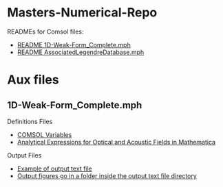 # Masters-Numerical-Repo

READMEs for Comsol files:
* [README 1D-Weak-Form_Complete.mph](https://github.com/leticiaMsci/Masters-Numerical-Repo/blob/main/README-1D-Weakf-Form.md)
* [README AssociatedLegendreDatabase.mph](https://github.com/leticiaMsci/Masters-Numerical-Repo/blob/main/README-Associated-Legendre.md)

# Aux files
## 1D-Weak-Form_Complete.mph
Definitions Files
* [COMSOL Variables](https://github.com/leticiaMsci/Masters-Numerical-Repo/tree/main/COMSOL-Variables)
* [Analytical Expressions for Optical and Acoustic Fields in Mathematica](https://github.com/leticiaMsci/Masters-Numerical-Repo/tree/main/Mathematica-Field-Expressions)


Output Files
* [Example of output text file](https://github.com/leticiaMsci/Masters-Numerical-Repo/blob/main/1DGain_outputfile_tb100.0nm_tc100.0nm_tai100.0nm_taf101.0.txt)
* [Output figures go in a folder inside the output text file directory](https://github.com/leticiaMsci/Masters-Numerical-Repo/tree/main/figures)


